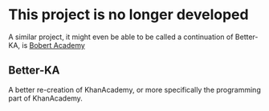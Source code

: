 # This project is no longer developed
A similar project, it might even be able to be called a continuation of Better-KA, is [Bobert Academy](https://github.com/Shipment22/Bobert-Academy)

## Better-KA
A better re-creation of KhanAcademy, or more specifically the programming part of KhanAcademy.
